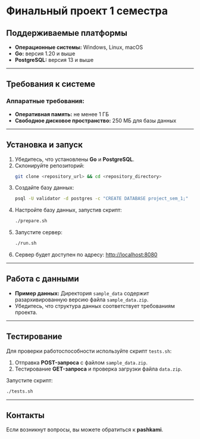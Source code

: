 # Финальный проект 1 семестра

## Поддерживаемые платформы
- **Операционные системы:** Windows, Linux, macOS
- **Go:** версия 1.20 и выше
- **PostgreSQL:** версия 13 и выше

---

## Требования к системе

### Аппаратные требования:
- **Оперативная память:** не менее 1 ГБ
- **Свободное дисковое пространство:** 250 МБ для базы данных

---

## Установка и запуск

1. Убедитесь, что установлены **Go** и **PostgreSQL**.
2. Склонируйте репозиторий:
   ```bash
   git clone <repository_url> && cd <repository_directory>
   ```
3. Создайте базу данных:
   ```bash
   psql -U validator -d postgres -c "CREATE DATABASE project_sem_1;"
   ```
4. Настройте базу данных, запустив скрипт:
   ```bash
   ./prepare.sh
   ```
5. Запустите сервер:
   ```bash
   ./run.sh
   ```
6. Сервер будет доступен по адресу: [http://localhost:8080](http://localhost:8080)

---

## Работа с данными

- **Пример данных:** Директория `sample_data` содержит разархивированную версию файла `sample_data.zip`.
- Убедитесь, что структура данных соответствует требованиям проекта.

---

## Тестирование

Для проверки работоспособности используйте скрипт `tests.sh`:
1. Отправка **POST-запроса** с файлом `sample_data.zip`.
2. Тестирование **GET-запроса** и проверка загрузки файла `data.zip`.

Запустите скрипт:
```bash
./tests.sh
```

---

## Контакты

Если возникнут вопросы, вы можете обратиться к **pashkami**.


